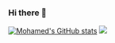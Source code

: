 ### Hi there 👋


[![Mohamed's GitHub stats](https://github-readme-stats.vercel.app/api?username=mohamedSabry0)](https://github.com/anuraghazra/github-readme-stats)
 <img
      src="https://cr-ss-service.azurewebsites.net/api/ScreenShot?widget=summary&username=mohamedSabry0&show-avatar=false&style=--name-font-size:14px;--badge-icon-size:10px;--badge-technology-font-size:14px;--border-radius:10px"
    />
